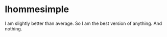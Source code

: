 # lhommesimple
I am slightly better than average. So I am the best version of anything. And nothing.
